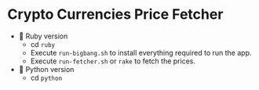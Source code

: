 # Crypto Currencies Price Fetcher

- 💎 Ruby version
  - cd `ruby`
  - Execute `run-bigbang.sh` to install everything required to run the app.
  - Execute `run-fetcher.sh` or `rake` to fetch the prices.
- 🐍 Python version
  - cd `python`
